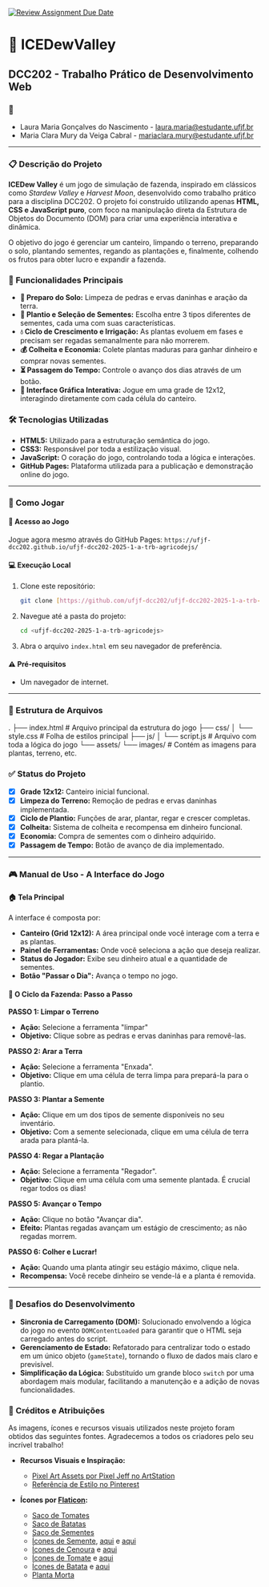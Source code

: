 [![Review Assignment Due Date](https://classroom.github.com/assets/deadline-readme-button-22041afd0340ce965d47ae6ef1cefeee28c7c493a6346c4f15d667ab976d596c.svg)](https://classroom.github.com/a/ujXOj0Nv)


# 🌱 ICEDewValley
## DCC202 - Trabalho Prático de Desenvolvimento Web

### 👤
* Laura Maria Gonçalves do Nascimento - laura.maria@estudante.ufjf.br
* Maria Clara Mury da Veiga Cabral  - mariaclara.mury@estudante.ufjf.br

---

### 📋 Descrição do Projeto
**ICEDew Valley** é um jogo de simulação de fazenda, inspirado em clássicos como *Stardew Valley* e *Harvest Moon*, desenvolvido como trabalho prático para a disciplina DCC202. O projeto foi construído utilizando apenas **HTML, CSS e JavaScript puro**, com foco na manipulação direta da Estrutura de Objetos do Documento (DOM) para criar uma experiência interativa e dinâmica.

O objetivo do jogo é gerenciar um canteiro, limpando o terreno, preparando o solo, plantando sementes, regando as plantações e, finalmente, colhendo os frutos para obter lucro e expandir a fazenda.

### 🎯 Funcionalidades Principais
* **🌱 Preparo do Solo:** Limpeza de pedras e ervas daninhas e aração da terra.
* **🌾 Plantio e Seleção de Sementes:** Escolha entre 3 tipos diferentes de sementes, cada uma com suas características.
* **💧 Ciclo de Crescimento e Irrigação:** As plantas evoluem em fases e precisam ser regadas semanalmente para não morrerem.
* **💰 Colheita e Economia:** Colete plantas maduras para ganhar dinheiro e comprar novas sementes.
* **⏳ Passagem do Tempo:** Controle o avanço dos dias através de um botão.
* **🎨 Interface Gráfica Interativa:** Jogue em uma grade de 12x12, interagindo diretamente com cada célula do canteiro.

### 🛠️ Tecnologias Utilizadas
* **HTML5:** Utilizado para a estruturação semântica do jogo.
* **CSS3:** Responsável por toda a estilização visual.
* **JavaScript:** O coração do jogo, controlando toda a lógica e interações.
* **GitHub Pages:** Plataforma utilizada para a publicação e demonstração online do jogo.

---

### 🚀 Como Jogar

#### 🔗 Acesso ao Jogo
Jogue agora mesmo através do GitHub Pages: `https://ufjf-dcc202.github.io/ufjf-dcc202-2025-1-a-trb-agricodejs/`

#### 💻 Execução Local
1.  Clone este repositório:
    ```bash
    git clone [https://github.com/ufjf-dcc202/ufjf-dcc202-2025-1-a-trb-agricodejs.git]
    ```
2.  Navegue até a pasta do projeto:
    ```bash
    cd <ufjf-dcc202-2025-1-a-trb-agricodejs>
    ```
3.  Abra o arquivo `index.html` em seu navegador de preferência.

#### ⚠️ Pré-requisitos
* Um navegador de internet.

---

### 📂 Estrutura de Arquivos
.
├── index.html         # Arquivo principal da estrutura do jogo
├── css/
│   └── style.css      # Folha de estilos principal
├── js/
│   └── script.js      # Arquivo com toda a lógica do jogo
└── assets/
└──     images/        # Contém as imagens para plantas, terreno, etc.

### ✅ Status do Projeto
- [x] **Grade 12x12:** Canteiro inicial funcional.
- [x] **Limpeza do Terreno:** Remoção de pedras e ervas daninhas implementada.
- [x] **Ciclo de Plantio:** Funções de arar, plantar, regar e crescer completas.
- [x] **Colheita:** Sistema de colheita e recompensa em dinheiro funcional.
- [x] **Economia:** Compra de sementes com o dinheiro adquirido.
- [x] **Passagem de Tempo:** Botão de avanço de dia implementado.
---

### 🎮 Manual de Uso - A Interface do Jogo

#### 🏠 Tela Principal
A interface é composta por:
* **Canteiro (Grid 12x12):** A área principal onde você interage com a terra e as plantas.
* **Painel de Ferramentas:** Onde você seleciona a ação que deseja realizar.
* **Status do Jogador:** Exibe seu dinheiro atual e a quantidade de sementes.
* **Botão "Passar o Dia":** Avança o tempo no jogo.

#### 🌾 O Ciclo da Fazenda: Passo a Passo

**PASSO 1: Limpar o Terreno**
* **Ação:** Selecione a ferramenta "limpar"
* **Objetivo:** Clique sobre as pedras e ervas daninhas para removê-las.

**PASSO 2: Arar a Terra**
* **Ação:** Selecione a ferramenta "Enxada".
* **Objetivo:** Clique em uma célula de terra limpa para prepará-la para o plantio.

**PASSO 3: Plantar a Semente**
* **Ação:** Clique em um dos tipos de semente disponíveis no seu inventário.
* **Objetivo:** Com a semente selecionada, clique em uma célula de terra arada para plantá-la.

**PASSO 4: Regar a Plantação**
* **Ação:** Selecione a ferramenta "Regador".
* **Objetivo:** Clique em uma célula com uma semente plantada. É crucial regar todos os dias!

**PASSO 5: Avançar o Tempo**
* **Ação:** Clique no botão "Avançar dia".
* **Efeito:** Plantas regadas avançam um estágio de crescimento; as não regadas morrem.

**PASSO 6: Colher e Lucrar!**
* **Ação:** Quando uma planta atingir seu estágio máximo, clique nela.
* **Recompensa:** Você recebe dinheiro se vende-lá e a planta é removida.

---

### 🐛 Desafios do Desenvolvimento
* **Sincronia de Carregamento (DOM):** Solucionado envolvendo a lógica do jogo no evento `DOMContentLoaded` para garantir que o HTML seja carregado antes do script.
* **Gerenciamento de Estado:** Refatorado para centralizar todo o estado em um único objeto (`gameState`), tornando o fluxo de dados mais claro e previsível.
* **Simplificação da Lógica:** Substituído um grande bloco `switch` por uma abordagem mais modular, facilitando a manutenção e a adição de novas funcionalidades.

### 📜 Créditos e Atribuições
As imagens, ícones e recursos visuais utilizados neste projeto foram obtidos das seguintes fontes. Agradecemos a todos os criadores pelo seu incrível trabalho!

* **Recursos Visuais e Inspiração:**
    * [Pixel Art Assets por Pixel Jeff no ArtStation](https://www.artstation.com/artwork/EaKzle)
    * [Referência de Estilo no Pinterest](https://br.pinterest.com/pin/36310340743970737/)

* **Ícones por [Flaticon](https://www.flaticon.com):**
    * [Saco de Tomates](https://www.flaticon.com/free-icon/food_16306050)
    * [Saco de Batatas](https://www.flicon.com/free-icon/food_16306057)
    * [Saco de Sementes](https://www.flaticon.com/free-icon/seed-bag_11209844)
    * [Ícones de Semente](https://www.flaticon.com/free-icon/sesame_4909228), [aqui](https://www.flaticon.com/free-icon/coffee-beans_5424850) e [aqui](https://www.flaticon.com/free-icon/seeds_9273274)
    * [Ícones de Cenoura](https://www.flaticon.com/free-icon/carrot_1886900) e [aqui](https://www.flaticon.com/free-icon/carrot_6351802)
    * [Ícones de Tomate](https://www.flaticon.com/free-icon/tomato_2674605) e [aqui](https://www.flaticon.com/free-icon/tomato_877712)
    * [Ícones de Batata](https://www.flaticon.com/free-icon/potato_4478107) e [aqui](https://www.flaticon.com/free-icon/potato_9466895)
    * [Planta Morta](https://www.flaticon.com/free-icon/dead-plant_17987276)
